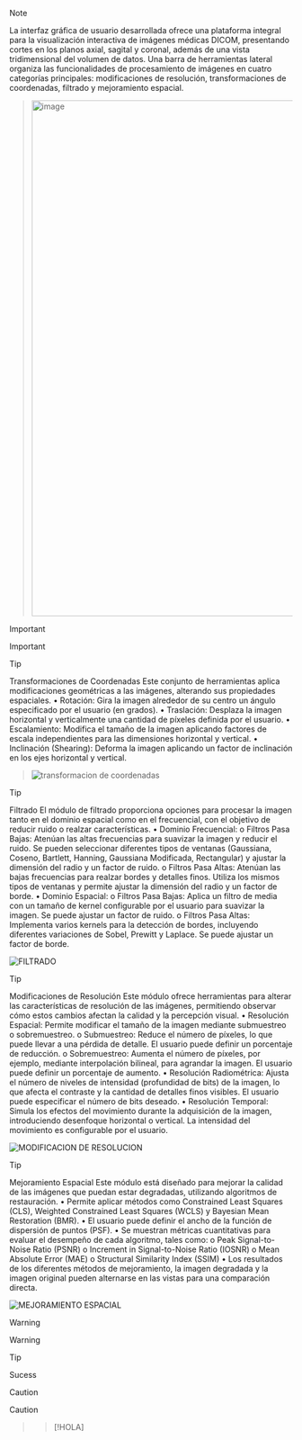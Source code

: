 
> [!NOTE]
> La interfaz gráfica de usuario desarrollada ofrece una plataforma integral para la visualización interactiva de imágenes médicas DICOM, presentando cortes en los planos axial, sagital y coronal, además de una vista tridimensional del volumen de datos. Una barra de herramientas lateral organiza las funcionalidades de procesamiento de imágenes en cuatro categorías principales: modificaciones de resolución, transformaciones de coordenadas, filtrado y mejoramiento espacial.

> <img width="680" height="917" alt="image" src="https://github.com/user-attachments/assets/2ee04242-8328-4b1c-95f1-4aa6a7384353" />


> [!IMPORTANT]
> Important

> [!TIP]
> Transformaciones de Coordenadas
Este conjunto de herramientas aplica modificaciones geométricas a las imágenes, alterando sus propiedades espaciales.
> •	Rotación: Gira la imagen alrededor de su centro un ángulo especificado por el usuario (en grados).
> •	Traslación: Desplaza la imagen horizontal y verticalmente una cantidad de píxeles definida por el usuario.
> •	Escalamiento: Modifica el tamaño de la imagen aplicando factores de escala independientes para las dimensiones horizontal y vertical.
> •	Inclinación (Shearing): Deforma la imagen aplicando un factor de inclinación en los ejes horizontal y vertical.

> ![transformacion de coordenadas](https://github.com/user-attachments/assets/6fa5a6b2-dd7c-4e1e-9cd4-e66db077065b)

> [!TIP]
> Filtrado
El módulo de filtrado proporciona opciones para procesar la imagen tanto en el dominio espacial como en el frecuencial, con el objetivo de reducir ruido o realzar características.
•	Dominio Frecuencial: 
o	Filtros Pasa Bajas: Atenúan las altas frecuencias para suavizar la imagen y reducir el ruido. Se pueden seleccionar diferentes tipos de ventanas (Gaussiana, Coseno, Bartlett, Hanning, Gaussiana Modificada, Rectangular) y ajustar la dimensión del radio y un factor de ruido.
o	Filtros Pasa Altas: Atenúan las bajas frecuencias para realzar bordes y detalles finos. Utiliza los mismos tipos de ventanas y permite ajustar la dimensión del radio y un factor de borde.
•	Dominio Espacial: 
o	Filtros Pasa Bajas: Aplica un filtro de media con un tamaño de kernel configurable por el usuario para suavizar la imagen. Se puede ajustar un factor de ruido.
o	Filtros Pasa Altas: Implementa varios kernels para la detección de bordes, incluyendo diferentes variaciones de Sobel, Prewitt y Laplace. Se puede ajustar un factor de borde.

![FILTRADO](https://github.com/user-attachments/assets/cbba6edb-a9cd-497c-ac01-9598a67b2c71)

> [!TIP]
> Modificaciones de Resolución
Este módulo ofrece herramientas para alterar las características de resolución de las imágenes, permitiendo observar cómo estos cambios afectan la calidad y la percepción visual.
•	Resolución Espacial: Permite modificar el tamaño de la imagen mediante submuestreo o sobremuestreo. 
o	Submuestreo: Reduce el número de píxeles, lo que puede llevar a una pérdida de detalle. El usuario puede definir un porcentaje de reducción.
o	Sobremuestreo: Aumenta el número de píxeles, por ejemplo, mediante interpolación bilineal, para agrandar la imagen. El usuario puede definir un porcentaje de aumento.
•	Resolución Radiométrica: Ajusta el número de niveles de intensidad (profundidad de bits) de la imagen, lo que afecta el contraste y la cantidad de detalles finos visibles. El usuario puede especificar el número de bits deseado.
•	Resolución Temporal: Simula los efectos del movimiento durante la adquisición de la imagen, introduciendo desenfoque horizontal o vertical. La intensidad del movimiento es configurable por el usuario.

![MODIFICACION DE RESOLUCION](https://github.com/user-attachments/assets/36152dea-86c3-4a60-a814-d17ac787a595)


> [!TIP]
> Mejoramiento Espacial
Este módulo está diseñado para mejorar la calidad de las imágenes que puedan estar degradadas, utilizando algoritmos de restauración.
•	Permite aplicar métodos como Constrained Least Squares (CLS), Weighted Constrained Least Squares (WCLS) y Bayesian Mean Restoration (BMR).
•	El usuario puede definir el ancho de la función de dispersión de puntos (PSF).
•	Se muestran métricas cuantitativas para evaluar el desempeño de cada algoritmo, tales como: 
o	Peak Signal-to-Noise Ratio (PSNR)
o	Increment in Signal-to-Noise Ratio (IOSNR)
o	Mean Absolute Error (MAE)
o	Structural Similarity Index (SSIM)
•	Los resultados de los diferentes métodos de mejoramiento, la imagen degradada y la imagen original pueden alternarse en las vistas para una comparación directa.

![MEJORAMIENTO ESPACIAL](https://github.com/user-attachments/assets/4a3b8ca5-2733-4f1c-b507-9e47bc0e008f)

> [!WARNING]
> Warning

> [!TIP]
> Sucess

> [!CAUTION]
> Caution

> > [!HOLA]
